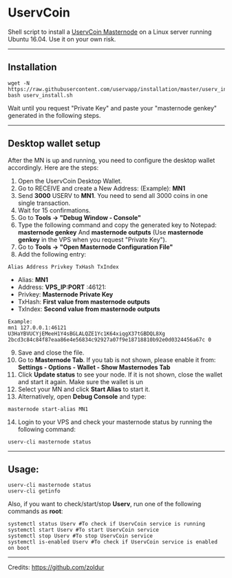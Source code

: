 # UservCoin
Shell script to install a [UservCoin Masternode](http://uservcoin.com/) on a Linux server running Ubuntu 16.04. Use it on your own risk.
***

## Installation
```
wget -N https://raw.githubusercontent.com/uservapp/installation/master/userv_install.sh
bash userv_install.sh
```
Wait until you request "Private Key" and paste your "masternode genkey" generated in the following steps.
***

## Desktop wallet setup  

After the MN is up and running, you need to configure the desktop wallet accordingly. Here are the steps:  
1. Open the UservCoin Desktop Wallet.  
2. Go to RECEIVE and create a New Address: (Example): **MN1**  
3. Send **3000** USERV to **MN1**. You need to send all 3000 coins in one single transaction.
4. Wait for 15 confirmations.  
5. Go to **Tools -> "Debug Window - Console"**  
6. Type the following command and copy the generated key to Notepad: **masternode genkey**  And **masternode outputs**
(Use **masternode genkey** in the VPS when you request "Private Key").
7. Go to  **Tools -> "Open Masternode Configuration File"**
8. Add the following entry:
```
Alias Address Privkey TxHash TxIndex
```
* Alias: **MN1**
* Address: **VPS_IP:PORT** :46121:
* Privkey: **Masternode Private Key**
* TxHash: **First value from masternode outputs**
* TxIndex:  **Second value from masternode outputs**
```
Example: 
mn1 127.0.0.1:46121 U3HaYBVUCYjEMeeH1Y4sBGLALQZE1Yc1K64xiqgX37tGBDQL8Xg 2bcd3c84c84f87eaa86e4e56834c92927a07f9e18718810b92e0d0324456a67c 0

```
9. Save and close the file.
10. Go to **Masternode Tab**. If you tab is not shown, please enable it from: **Settings - Options - Wallet - Show Masternodes Tab**
11. Click **Update status** to see your node. If it is not shown, close the wallet and start it again. Make sure the wallet is un
12. Select your MN and click **Start Alias** to start it.
13. Alternatively, open **Debug Console** and type:
```
masternode start-alias MN1
```
14. Login to your VPS and check your masternode status by running the following command:
```
userv-cli masternode status
```
***

## Usage:
```
userv-cli masternode status  
userv-cli getinfo
```
Also, if you want to check/start/stop **Userv**, run one of the following commands as **root**:

```
systemctl status Userv #To check if UservCoin service is running  
systemctl start Userv #To start UservCoin service  
systemctl stop Userv #To stop UservCoin service  
systemctl is-enabled Userv #To check if UservCoin service is enabled on boot  
```  
***

Credits:
https://github.com/zoldur
